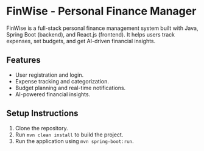 # FinWise - Personal Finance Manager

FinWise is a full-stack personal finance management system built with Java, Spring Boot (backend), and React.js (frontend). It helps users track expenses, set budgets, and get AI-driven financial insights.

## Features
- User registration and login.
- Expense tracking and categorization.
- Budget planning and real-time notifications.
- AI-powered financial insights.

## Setup Instructions
1. Clone the repository.
2. Run `mvn clean install` to build the project.
3. Run the application using `mvn spring-boot:run`.

